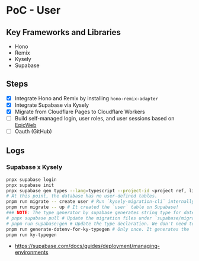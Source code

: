 # PoC - User

## Key Frameworks and Libraries

- Hono
- Remix
- Kysely
- Supabase

## Steps

- [x] Integrate Hono and Remix by installing `hono-remix-adapter`
- [x] Integrate Supabase via Kysely
- [x] Migrate from Cloudflare Pages to Cloudflare Workers
- [ ] Build self-managed login, user roles, and user sessions based on [EpicWeb](https://www.epicweb.dev/)
- [ ] Oauth (GitHub)

## Logs

### Supabase x Kysely

```sh
pnpx supabase login
pnpx supabase init
pnpx supabase gen types --lang=typescript --project-id <project ref, like `abcdefghijklmnopqrst`> --schema public > db/supabase.types.ts
# At this point, the database has no user-defined tables.
pnpm run migrate -- create user # Run `kysely-migration-cli` internally.
pnpm run migrate -- up # It created the `user` table on Supabase!
### NOTE: The type generator by supabase generates string type for datetime. This is critical as Kysely generates it to Date. Let's go back to `kysely-codegen`.
# pnpx supabase pull # Update the migration files under `supabase/migrations`
# pnpm run supabase:gen # Update the type declaration. We don't need to depend on `kysely-codegen`
pnpm run generate-dotenv-for-ky-typegen # Only once. It generates the `.env` file that has to be used by only kysely-codegen
pnpm run ky-typegen
```

- <https://supabase.com/docs/guides/deployment/managing-environments>
